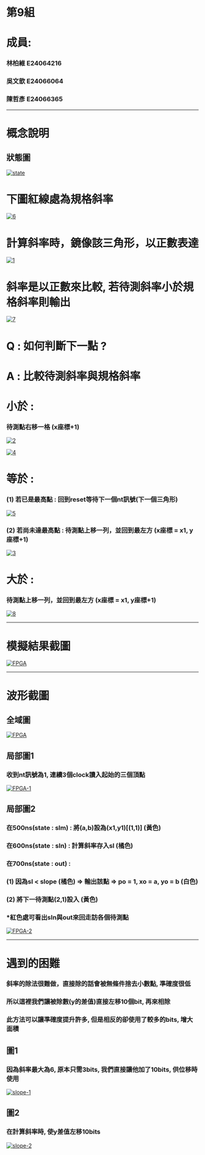 # 第9組
# 成員:
### 林柏維  E24064216
### 吳文歆  E24066064    
### 陳哲彥  E24066365
-----
# 概念說明
## 狀態圖
<a href="https://ibb.co/C7wjvsC"><img src="https://i.ibb.co/XsWnpk0/state.png" alt="state" border="0"></a><br />

下圖紅線處為規格斜率
==
<a href="https://ibb.co/P9sgShP"><img src="https://i.ibb.co/dLsDh2V/6.png" alt="6" border="0"></a><br />

計算斜率時，鏡像該三角形，以正數表達
==
<a href="https://ibb.co/6mSHnQN"><img src="https://i.ibb.co/nby7gpR/1.png" alt="1" border="0"></a><br />

斜率是以正數來比較, 若待測斜率小於規格斜率則輸出
==
<a href="https://ibb.co/pbXYbGR"><img src="https://i.ibb.co/fq0jqBn/7.png" alt="7" border="0"></a><br />

Q : 如何判斷下一點 ?
==
A : 比較待測斜率與規格斜率
==

小於 :
==
### 待測點右移一格 (x座標+1)
<a href="https://ibb.co/sgnpSZt"><img src="https://i.ibb.co/HK6LvjX/2.png" alt="2" border="0"></a><br />

<a href="https://ibb.co/d0K2tG3"><img src="https://i.ibb.co/WWKy0gd/4.png" alt="4" border="0"></a><br />

等於 :
==
### (1) 若已是最高點 : 回到reset等待下一個nt訊號(下一個三角形)
<a href="https://ibb.co/4RhLDNn"><img src="https://i.ibb.co/RTRKMHk/5.png" alt="5" border="0"></a><br />

### (2) 若尚未達最高點 : 待測點上移一列，並回到最左方 (x座標 = x1, y座標+1)
<a href="https://ibb.co/3NwD73G"><img src="https://i.ibb.co/G2XK06B/3.png" alt="3" border="0"></a><br />

大於 :
==
### 待測點上移一列，並回到最左方 (x座標 = x1, y座標+1)
<a href="https://ibb.co/SKQjJJN"><img src="https://i.ibb.co/THKfrrc/8.png" alt="8" border="0"></a><br />

--------
模擬結果截圖
==
<a href="https://ibb.co/XW0BBKr"><img src="https://i.ibb.co/kGbnnws/FPGA.png" alt="FPGA" border="0"></a><br />

-------
波形截圖
==

## 全域圖
<a href="https://ibb.co/RvYs2WM"><img src="https://i.ibb.co/VjJzV8h/FPGA.png" alt="FPGA" border="0"></a><br />

## 局部圖1
### 收到nt訊號為1, 連續3個clock讀入起始的三個頂點
<a href="https://ibb.co/8MHHsDq"><img src="https://i.ibb.co/7vqqCJP/FPGA-1.png" alt="FPGA-1" border="0"></a><br />

## 局部圖2
### 在500ns(state : slm) : 將(a,b)設為(x1,y1)[(1,1)] (黃色)
### 在600ns(state : sln) : 計算斜率存入sl (橘色)
### 在700ns(state : out) :							
### (1) 因為sl < slope (橘色) => 輸出該點 => po = 1, xo = a, yo = b (白色)
### (2) 將下一待測點(2,1)設入	(黃色)
### *紅色處可看出sln與out來回走訪各個待測點

<a href="https://ibb.co/VMyF8MT"><img src="https://i.ibb.co/DwXBnwQ/FPGA-2.png" alt="FPGA-2" border="0"></a>

-------
遇到的困難
==
### 斜率的除法很難做，直接除的話會被無條件捨去小數點, 準確度很低
### 所以這裡我們讓被除數(y的差值)直接左移10個bit, 再來相除
### 此方法可以讓準確度提升許多, 但是相反的卻使用了較多的bits, 增大面積

## 圖1
### 因為斜率最大為6, 原本只需3bits, 我們直接讓他加了10bits, 供位移時使用
<a href="https://ibb.co/S3SGWY2"><img src="https://i.ibb.co/9rPSzKJ/slope-1.png" alt="slope-1" border="0"></a>

## 圖2
### 在計算斜率時, 使y差值左移10bits
<a href="https://imgbb.com/"><img src="https://i.ibb.co/3Wt8g7P/slope-2.png" alt="slope-2" border="0"></a>

